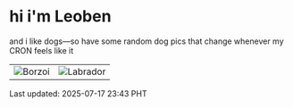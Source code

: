 # hi i'm Leoben

and i like dogs—so have some random dog pics that change whenever my CRON feels like it

|  |  |
|--------|----------|
| ![Borzoi](https://random-dog-vercel.vercel.app/api/random-borzoi?v=1752767038) | ![Labrador](https://random-dog-vercel.vercel.app/api/random-labrador?v=1752767038) |

Last updated: 2025-07-17 23:43 PHT
